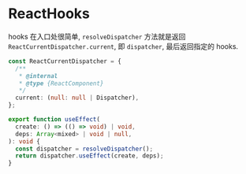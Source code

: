 # ReactHooks

hooks 在入口处很简单, `resolveDispatcher` 方法就是返回 `ReactCurrentDispatcher.current`, 即 `dispatcher`, 最后返回指定的 hooks.

```ts
const ReactCurrentDispatcher = {
  /**
   * @internal
   * @type {ReactComponent}
   */
  current: (null: null | Dispatcher),
};
```

```ts
export function useEffect(
  create: () => (() => void) | void,
  deps: Array<mixed> | void | null,
): void {
  const dispatcher = resolveDispatcher();
  return dispatcher.useEffect(create, deps);
}
```
